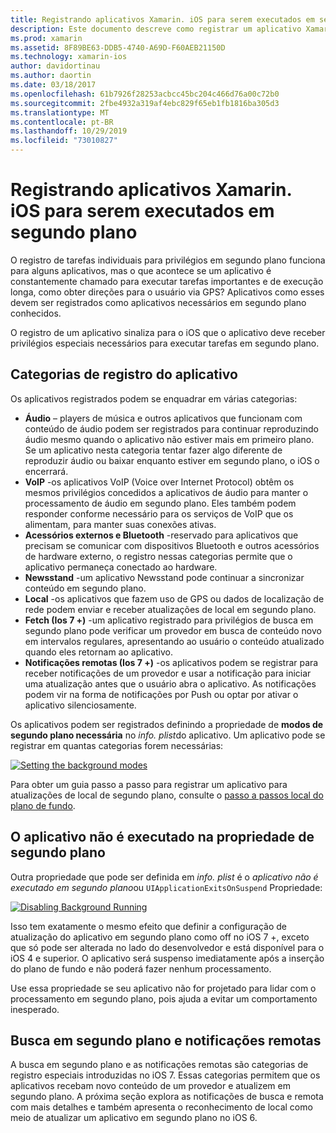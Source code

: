 ```yaml
---
title: Registrando aplicativos Xamarin. iOS para serem executados em segundo plano
description: Este documento descreve como registrar um aplicativo Xamarin. iOS para ser executado em segundo plano. Ele aborda aplicativos de áudio, aplicativos de VoIP, acessórios externos e Bluetooth e muito mais.
ms.prod: xamarin
ms.assetid: 8F89BE63-DDB5-4740-A69D-F60AEB21150D
ms.technology: xamarin-ios
author: davidortinau
ms.author: daortin
ms.date: 03/18/2017
ms.openlocfilehash: 61b7926f28253acbcc45bc204c466d76a00c72b0
ms.sourcegitcommit: 2fbe4932a319af4ebc829f65eb1fb1816ba305d3
ms.translationtype: MT
ms.contentlocale: pt-BR
ms.lasthandoff: 10/29/2019
ms.locfileid: "73010827"
---
```

# <a name="registering-xamarinios-apps-to-run-in-the-background"></a>Registrando aplicativos Xamarin. iOS para serem executados em segundo plano

O registro de tarefas individuais para privilégios em segundo plano funciona para alguns aplicativos, mas o que acontece se um aplicativo é constantemente chamado para executar tarefas importantes e de execução longa, como obter direções para o usuário via GPS? Aplicativos como esses devem ser registrados como aplicativos necessários em segundo plano conhecidos.

O registro de um aplicativo sinaliza para o iOS que o aplicativo deve receber privilégios especiais necessários para executar tarefas em segundo plano.

## <a name="application-registration-categories"></a>Categorias de registro do aplicativo

Os aplicativos registrados podem se enquadrar em várias categorias:

- **Áudio** – players de música e outros aplicativos que funcionam com conteúdo de áudio podem ser registrados para continuar reproduzindo áudio mesmo quando o aplicativo não estiver mais em primeiro plano. Se um aplicativo nesta categoria tentar fazer algo diferente de reproduzir áudio ou baixar enquanto estiver em segundo plano, o iOS o encerrará.
- **VoIP** -os aplicativos VoIP (Voice over Internet Protocol) obtêm os mesmos privilégios concedidos a aplicativos de áudio para manter o processamento de áudio em segundo plano. Eles também podem responder conforme necessário para os serviços de VoIP que os alimentam, para manter suas conexões ativas.
- **Acessórios externos e Bluetooth** -reservado para aplicativos que precisam se comunicar com dispositivos Bluetooth e outros acessórios de hardware externo, o registro nessas categorias permite que o aplicativo permaneça conectado ao hardware.
- **Newsstand** -um aplicativo Newsstand pode continuar a sincronizar conteúdo em segundo plano.
- **Local** -os aplicativos que fazem uso de GPS ou dados de localização de rede podem enviar e receber atualizações de local em segundo plano.
- **Fetch (Ios 7 +)** -um aplicativo registrado para privilégios de busca em segundo plano pode verificar um provedor em busca de conteúdo novo em intervalos regulares, apresentando ao usuário o conteúdo atualizado quando eles retornam ao aplicativo.
- **Notificações remotas (Ios 7 +)** -os aplicativos podem se registrar para receber notificações de um provedor e usar a notificação para iniciar uma atualização antes que o usuário abra o aplicativo. As notificações podem vir na forma de notificações por Push ou optar por ativar o aplicativo silenciosamente.

Os aplicativos podem ser registrados definindo a propriedade de **modos de segundo plano necessária** no *info. plist*do aplicativo. Um aplicativo pode se registrar em quantas categorias forem necessárias:

 [![](registering-applications-to-run-in-background-images/bgmodes.png "Setting the background modes")](registering-applications-to-run-in-background-images/bgmodes.png#lightbox)

Para obter um guia passo a passo para registrar um aplicativo para atualizações de local de segundo plano, consulte o [passo a passos local do plano de fundo](~/ios/app-fundamentals/backgrounding/ios-backgrounding-walkthroughs/location-walkthrough.md).

## <a name="application-does-not-run-in-background-property"></a>O aplicativo não é executado na propriedade de segundo plano

Outra propriedade que pode ser definida em *info. plist* é o *aplicativo não é executado em segundo plano*ou `UIApplicationExitsOnSuspend` Propriedade:

 [![](registering-applications-to-run-in-background-images/plist.png "Disabling Background Running")](registering-applications-to-run-in-background-images/plist.png#lightbox)

Isso tem exatamente o mesmo efeito que definir a configuração de atualização do aplicativo em segundo plano como off no iOS 7 +, exceto que só pode ser alterada no lado do desenvolvedor e está disponível para o iOS 4 e superior. O aplicativo será suspenso imediatamente após a inserção do plano de fundo e não poderá fazer nenhum processamento.

Use essa propriedade se seu aplicativo não for projetado para lidar com o processamento em segundo plano, pois ajuda a evitar um comportamento inesperado.

## <a name="background-fetch-and-remote-notifications"></a>Busca em segundo plano e notificações remotas

A busca em segundo plano e as notificações remotas são categorias de registro especiais introduzidas no iOS 7. Essas categorias permitem que os aplicativos recebam novo conteúdo de um provedor e atualizem em segundo plano. A próxima seção explora as notificações de busca e remota com mais detalhes e também apresenta o reconhecimento de local como meio de atualizar um aplicativo em segundo plano no iOS 6.
